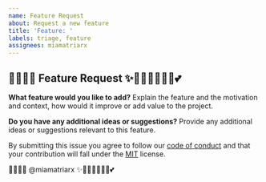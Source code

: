 ```yaml
---
name: Feature Request
about: Request a new feature
title: 'Feature: '
labels: triage, feature
assignees: miamatriarx
---
```


## 🧚🏻‍♀️✨ Feature Request ✨🧚🏻‍♀️🦄🔮🏰💕

**What feature would you like to add?**
Explain the feature and the motivation and context, how would it improve or add value to the project.

**Do you have any additional ideas or suggestions?**
Provide any additional ideas or suggestions relevant to this feature.

By submitting this issue you agree to follow our [code of conduct](https://github.com/matriarx/.github/blob/main/docs/code_of_conduct.md) and that your contribution will fall under the [MIT](https://github.com/matriarx/.github/blob/main/license) license.

🧚🏻‍♀️✨ @miamatriarx ✨🧚🏻‍♀️🦄🔮🏰💕
